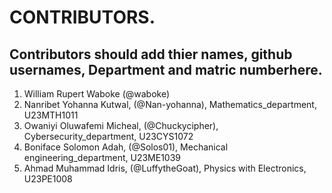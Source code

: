 # CONTRIBUTORS.
## Contributors should add thier names, github usernames, Department and matric numberhere.
<ol>
<li>William Rupert Waboke (@waboke)
<li>Nanribet Yohanna Kutwal, (@Nan-yohanna), Mathematics_department, U23MTH1011</li>
<li>Owaniyi Oluwafemi Micheal, (@Chuckycipher), Cybersecurity_department, U23CYS1072</li>
  <li>Boniface Solomon Adah, (@Solos01), Mechanical engineering_department, U23ME1039</li>
<li>Ahmad Muhammad Idris, (@LuffytheGoat), Physics with Electronics, U23PE1008</li>
</ol>
